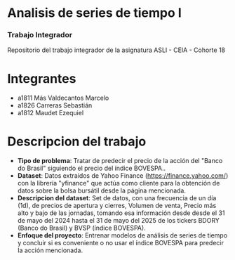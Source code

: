 # Analisis de series de tiempo I 
### Trabajo Integrador
Repositorio del trabajo integrador de la asignatura ASLI - CEIA - Cohorte 18

# Integrantes
- a1811 Más Valdecantos Marcelo
- a1826 Carreras Sebastián
- a1812 Maudet Ezequiel

# Descripcion del trabajo
- **Tipo de problema**: Tratar de predecir el precio de la acción del "Banco do Brasil" siguiendo el precio del índice BOVESPA..
- **Dataset**: Datos extraídos de Yahoo Finance (https://finance.yahoo.com/) con la librería "yfinance" que actúa como cliente para la obtención de datos sobre la bolsa bursátil desde la página mencionada. 
- **Descripcion del dataset**: Set de datos, con una frecuencia de un día (1d), de precios de apertura y cierres, Volumen de venta, Precio más alto y bajo de las jornadas, tomando esa información desde desde el 31 de mayo del 2024 hasta el 31 de mayo del 2025 de los tickers BDORY (Banco do Brasil) y BVSP (índice BOVESPA).
- **Enfoque del proyecto**: Entrenar modelos de análisis de series de tiempo y concluir si es conveniente o no usar el índice BOVESPA para predecir la acción mencionada.
